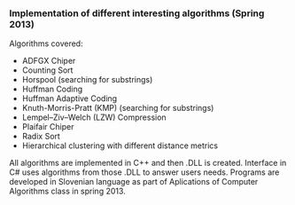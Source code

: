 <h3> Implementation of different interesting algorithms (Spring 2013) </h3>

Algorithms covered:
<ul>
  <li>ADFGX Chiper</li>
  <li>Counting Sort</li>
  <li>Horspool (searching for substrings)</li>
  <li>Huffman Coding</li>
  <li>Huffman Adaptive Coding</li>
  <li>Knuth-Morris-Pratt (KMP) (searching for substrings)</li>
  <li>Lempel–Ziv–Welch (LZW) Compression</li>
  <li>Plaifair Chiper</li>
  <li>Radix Sort</li>
  <li>Hierarchical clustering with different distance metrics</li>
</ul>

All algorithms are implemented in C++ and then .DLL is created. Interface in C# uses algorithms from those .DLL to answer users needs.
Programs are developed in Slovenian language as part of Aplications of Computer Algorithms class in spring 2013.
